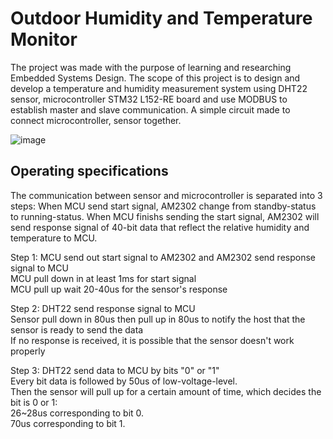 # Outdoor Humidity and Temperature Monitor

The project was made with the purpose of learning and researching Embedded Systems Design. The scope of this project is to design and develop a temperature and humidity measurement system using DHT22 sensor, microcontroller STM32 L152-RE board and use MODBUS to establish master and slave communication. A simple circuit made to connect microcontroller, sensor together.

![image](https://github.com/NgocDo-2002/Humidity-and-Temperature-Monitor/assets/84715183/2fa01247-abcd-4627-bc99-6fcb32d8843a)

## Operating specifications

The communication between sensor and microcontroller is separated into 3 steps: When MCU send start signal, AM2302 change from standby-status to running-status. When MCU finishs sending the start signal, AM2302 will send response signal of 40-bit data that reflect the relative humidity and temperature to MCU.

Step 1: MCU send out start signal to AM2302 and AM2302 send response signal to MCU  
   MCU pull down in at least 1ms for start signal  
   MCU pull up wait 20-40us for the sensor's response  

Step 2: DHT22 send response signal to MCU  
   Sensor pull down in 80us then pull up in 80us to notify the host that the sensor is ready to send the data  
   If no response is received, it is possible that the sensor doesn't work properly  

Step 3: DHT22 send data to MCU by bits "0" or "1"  
   Every bit data is followed by 50us of low-voltage-level.  
   Then the sensor will pull up for a certain amount of time, which decides the bit is 0 or 1:  
     26~28us corresponding to bit 0.  
     70us corresponding to bit 1.  
